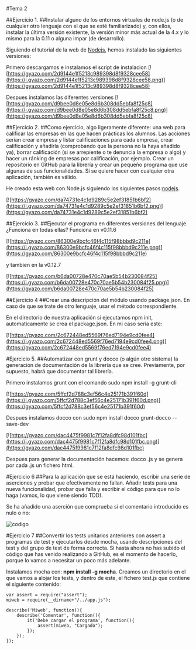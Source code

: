 #Tema 2

##Ejercicio 1.
##Instalar alguno de los entornos virtuales de node.js (o de cualquier otro lenguaje con el que se esté familiarizado) y, con ellos, instalar la última versión existente, la versión minor más actual de la 4.x y lo mismo para la 0.11 o alguna impar (de desarrollo).

Siguiendo el tutorial de la web de [Nodejs](http://nodejs.org/en/download/package-manager/), hemos instalado las siguientes versiones:

Primero descargamos e instalamos el script de instalacion
[![https://gyazo.com/2d9144e1f5213c989398d8f9328cee58](https://i.gyazo.com/2d9144e1f5213c989398d8f9328cee58.png)](https://gyazo.com/2d9144e1f5213c989398d8f9328cee58)

Despues instalamos las diferentes versiones
[![https://gyazo.com/d9bee0d8e05e8d6b308dd5ebfa8f25c8](https://i.gyazo.com/d9bee0d8e05e8d6b308dd5ebfa8f25c8.png)](https://gyazo.com/d9bee0d8e05e8d6b308dd5ebfa8f25c8)

##Ejercicio 2.
##Como ejercicio, algo ligeramente diferente: una web para calificar las empresas en las que hacen prácticas los alumnos. Las acciones serían crear empresa y listar calificaciones para cada empresa, crear calificación y añadirla (comprobando que la persona no la haya añadido ya), borrar calificación (si se arrepiente o te denuncia la empresa o algo) y hacer un ránking de empresas por calificación, por ejemplo. Crear un repositorio en GitHub para la librería y crear un pequeño programa que use algunas de sus funcionalidades. Si se quiere hacer con cualquier otra aplicación, también es válido.

He creado esta web con Node.js siguiendo los siguientes pasos:[nodejs](https://franl2p.wordpress.com/2015/04/01/primeros-pasos-con-node-js-y-express/).


[![https://gyazo.com/da74731e4c1d9289c5e2ef31851b6bf2](https://i.gyazo.com/da74731e4c1d9289c5e2ef31851b6bf2.png)](https://gyazo.com/da74731e4c1d9289c5e2ef31851b6bf2)

##Ejercicio 3.
##Ejecutar el programa en diferentes versiones del lenguaje. ¿Funciona en todas ellas?
Funciona en v0.11.6

[![https://gyazo.com/86300e9bcfc46f4c115f98bbbd9c211e](https://i.gyazo.com/86300e9bcfc46f4c115f98bbbd9c211e.png)](https://gyazo.com/86300e9bcfc46f4c115f98bbbd9c211e)

y tambien en la v0.12.7

[![https://gyazo.com/b6da00728e470c70ae5b54b230084f25](https://i.gyazo.com/b6da00728e470c70ae5b54b230084f25.png)](https://gyazo.com/b6da00728e470c70ae5b54b230084f25)

##Ejercicio 4
##Crear una descripción del módulo usando package.json. En caso de que se trate de otro lenguaje, usar el método correspondiente.

En el directorio de nuestra aplicación si ejecutamos npm init, automaticamente se crea el package.json.
En mi caso seria este:

[![https://gyazo.com/2c672448ed5569f76ed7194e9cd0fee4](https://i.gyazo.com/2c672448ed5569f76ed7194e9cd0fee4.png)](https://gyazo.com/2c672448ed5569f76ed7194e9cd0fee4)

#Ejercicio 5.
##Automatizar con grunt y docco (o algún otro sistema) la generación de documentación de la librería que se cree. Previamente, por supuesto, habrá que documentar tal librería.

Primero instalamos grunt con el comando sudo npm install -g grunt-cli

[![https://gyazo.com/5ffcf2d788c3ef56c4e25171b391f60d](https://i.gyazo.com/5ffcf2d788c3ef56c4e25171b391f60d.png)](https://gyazo.com/5ffcf2d788c3ef56c4e25171b391f60d)

Despues instalamos docco con sudo npm install docco grunt-docco --save-dev

[![https://gyazo.com/dac4475f9981c7f12fa8dfc98d101fbc](https://i.gyazo.com/dac4475f9981c7f12fa8dfc98d101fbc.png)](https://gyazo.com/dac4475f9981c7f12fa8dfc98d101fbc)

Despues para generar la documentación hacemos: docco .js y se genera por cada .js un fichero html.

#Ejercicio 6
##Para la aplicación que se está haciendo, escribir una serie de aserciones y probar que efectivamente no fallan. Añadir tests para una nueva funcionalidad, probar que falla y escribir el código para que no lo haga (vamos, lo que viene siendo TDD).

Se ha añadido una aserción que comprueba si el comentario introducido es nulo o no:

![codigo](https://i.gyazo.com/1cad9994eb496bc2bc75274b0aa3d6ef.png)

#Ejercicio 7
##Convertir los tests unitarios anteriores con assert a programas de test y ejecutarlos desde mocha, usando descripciones del test y del grupo de test de forma correcta. Si hasta ahora no has subido el código que has venido realizando a GitHub, es el momento de hacerlo, porque lo vamos a necesitar un poco más adelante.

Instalamos mocha con: **npm install -g mocha**. Creamos un directorio en el que vamos a alojar los tests, y dentro de este, el fichero test.js que contiene el siguiente contenido:

```
var assert = require("assert");
miweb = require(__dirname+"/../app.js");

describe('Miweb', function(){
    describe('Comentar', function(){
        it('Debe cargar el programa', function(){
            assert(miweb, "Cargado");
        });
    });
});
```









